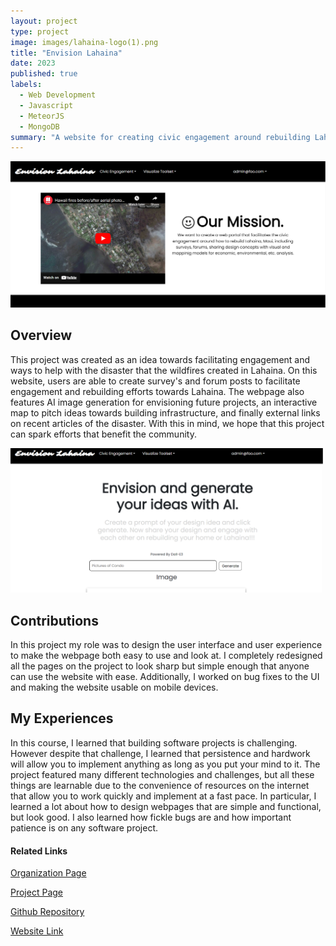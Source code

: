 ```yaml
---
layout: project
type: project
image: images/lahaina-logo(1).png
title: "Envision Lahaina"
date: 2023
published: true
labels:
  - Web Development
  - Javascript
  - MeteorJS
  - MongoDB
summary: "A website for creating civic engagement around rebuilding Lahaina."
---
```


<img width="700px" class="img-fluid" src="../images/envision-lahaina-page.png">

## Overview

This project was created as an idea towards facilitating engagement and ways to help with the disaster that the wildfires created in Lahaina. On this website, users are able to create survey's and forum posts to facilitate engagement and rebuilding efforts towards Lahaina. The webpage also features AI image generation for envisioning future projects, an interactive map to pitch ideas towards building infrastructure, and finally external links on recent articles of the disaster. With this in mind, we hope that this project can spark efforts that benefit the community.

<img width="500px" class="img-fluid" src="../images/generative-ai.png">

## Contributions

In this project my role was to design the user interface and user experience to make the webpage both easy to use and look at. I completely redesigned all the pages on the project to look sharp but simple enough that anyone can use the website with ease. Additionally, I worked on bug fixes to the UI and making the website usable on mobile devices.

## My Experiences

In this course, I learned that building software projects is challenging. However despite that challenge, I learned that persistence and hardwork will allow you to implement anything as long as you put your mind to it. The project featured many different technologies and challenges, but all these things are learnable due to the convenience of resources on the internet that allow you to work quickly and implement at a fast pace. In particular, I learned a lot about how to design webpages that are simple and functional, but look good. I also learned how fickle bugs are and how important patience is on any software project.

#### Related Links

<a href="https://github.com/envision-lahaina/">Organization Page</a>

<a href="https://envision-lahaina.github.io/envision-lahaina-/">Project Page</a>

<a href="https://github.com/envision-lahaina/envision-lahaina-app/">Github Repository </a>

<a href="https://envisionlahaina.com/">Website Link </a>
